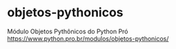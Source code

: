 # objetos-pythonicos
Módulo Objetos Pythônicos do Python Pró https://www.python.pro.br/modulos/objetos-pythonicos/

